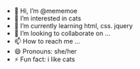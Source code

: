 - 👋 Hi, I’m @mememoe
- 👀 I’m interested in cats
- 🌱 I’m currently learning html, css. jquery
- 💞️ I’m looking to collaborate on ...
- 📫 How to reach me ...
- 😄 Pronouns: she/her
- ⚡ Fun fact: i like cats

<!---
mememoe/mememoe is a ✨ special ✨ repository because its `README.md` (this file) appears on your GitHub profile.
You can click the Preview link to take a look at your changes.
--->
